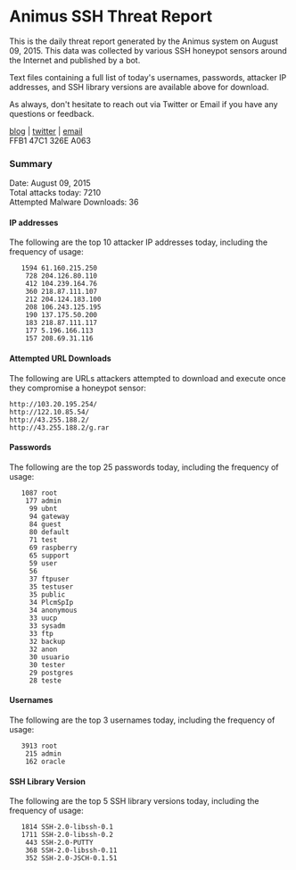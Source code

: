 # Animus SSH Threat Report

This is the daily threat report generated by the Animus system on August 09, 2015. This data was collected by various SSH honeypot sensors around the Internet and published by a bot.  

Text files containing a full list of today's usernames, passwords, attacker IP addresses, and SSH library versions are available above for download.  

As always, don't hesitate to reach out via Twitter or Email if you have any questions or feedback.  

[blog](http://morris.guru) | [twitter](https://twitter.com/andrew___morris) | [email](mailto:andrew@morris.guru)  
FFB1 47C1 326E A063  

### Summary

Date: August 09, 2015  
Total attacks today: 7210  
Attempted Malware Downloads: 36 

#### IP addresses
The following are the top 10 attacker IP addresses today, including the frequency of usage:
```
   1594 61.160.215.250
    728 204.126.80.110
    412 104.239.164.76
    360 218.87.111.107
    212 204.124.183.100
    208 106.243.125.195
    190 137.175.50.200
    183 218.87.111.117
    177 5.196.166.113
    157 208.69.31.116
```

#### Attempted URL Downloads
The following are URLs attackers attempted to download and execute once they compromise a honeypot sensor:
```
http://103.20.195.254/
http://122.10.85.54/
http://43.255.188.2/
http://43.255.188.2/g.rar
```

#### Passwords
The following are the top 25 passwords today, including the frequency of usage:
```
   1087 root
    177 admin
     99 ubnt
     94 gateway
     84 guest
     80 default
     71 test
     69 raspberry
     65 support
     59 user
     56 
     37 ftpuser
     35 testuser
     35 public
     34 PlcmSpIp
     34 anonymous
     33 uucp
     33 sysadm
     33 ftp
     32 backup
     32 anon
     30 usuario
     30 tester
     29 postgres
     28 teste
```

#### Usernames
The following are the top 3 usernames today, including the frequency of usage:
```
   3913 root
    215 admin
    162 oracle
```

#### SSH Library Version
The following are the top 5 SSH library versions today, including the frequency of usage:
```
   1814 SSH-2.0-libssh-0.1
   1711 SSH-2.0-libssh-0.2
    443 SSH-2.0-PUTTY
    368 SSH-2.0-libssh-0.11
    352 SSH-2.0-JSCH-0.1.51
```
